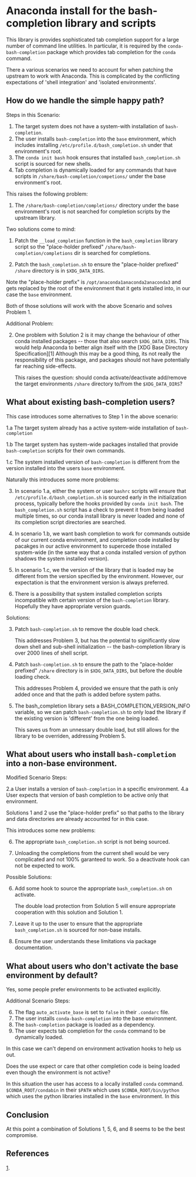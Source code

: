 # Anaconda install for the bash-completion library and scripts

This library is provides sophisticated tab completion support for a large number of
command line utilities.  In particular, it is required by the `conda-bash-completion`
package which provides tab completion for the `conda` command.

There a various scenarios we need to account for when patching the upstream to work with
Anaconda.  This is complicated by the conflicting expectations of 'shell integration'
and 'isolated environments'. 

## How do we handle the simple happy path?

Steps in this Scenario:

1. The target system does not have a system-with installation of `bash-completion`. 
2. The user installs `bash-completion` into the `base` environment, which includes
    installing `/etc/profile.d/bash_completion.sh` under that environment's root.
3. The `conda init bash` hook ensures that installed `bash_completion.sh` script is
    sourced for new shells.
4. Tab completion is dynamically loaded for any commands that have scripts in
    `/share/bash-completion/competions/` under the base environment's root.

This raises the following problem:

1. The `/share/bash-completion/completions/` directory under the base environment's
    root is not searched for completion scripts by the upstream library.

Two solutions come to mind:

1. Patch the `__load_completion` function in the `bash_completion` library script
    so the "place-holder prefixed" `/share/bash-completion/completions` dir is
    searched for completions.

2. Patch the `bash_completion.sh` to ensure the "place-holder prefixed" `/share`
    directory is in `$XDG_DATA_DIRS`. 

Note the "place-holder prefix" is `/opt/anaconda1anaconda2anaconda3` and gets replaced
by the root of the environment that it gets installed into, in our case the `base`
environment.

Both of those solutions will work with the above Scenario and solves Problem 1. 

Additional Problem:
    
2. One problem with Solution 2 is it may change the behaviour of other conda
    installed packages -- those that also search `$XDG_DATA_DIRS`. This would help
    Anaconda to better align itself with the [XDG Base Directory Specification][1]
    Although this may be a good thing, its not really the responsibility of this
    package, and packages should not have potentially far reaching side-effects. 

    This raises the question: should conda activate/deactivate add/remove the
    target environments `/share` directory to/from the `$XDG_DATA_DIRS`?

## What about existing bash-completion users?

This case introduces some alternatives to Step 1 in the above scenario:

1.a The target system already has a active system-wide installation of
    `bash-completion` 

1.b The target system has system-wide packages installed that provide
    `bash-completion` scripts for their own commands.

1.c The system installed version of `bash-completion` is different from the version
    installed into the users `base` environment. 

Naturally this introduces some more problems:

3. In scenario 1.a, either the system or user `bashrc` scripts will ensure that
    `/etc/profile.d/bash_completion.sh` is sourced early in the initialization
    process, typically before the hooks provided by `conda init bash`.  The
    `bash_completion.sh` script has a check to prevent it from being loaded multiple
    times, so our conda install library is never loaded and none of its completion
    script directories are searched.

4. In scenario 1.b, we want bash completion to work for commands outside of our
    current conda environment, and completion code installed by pacakges in our
    active environment to supercede those installed system-wide (in the same way
    that a conda installed version of python shadows the system installed version).

5. In scenario 1.c, we the version of the library that is loaded may be different
    from the version specified by the environment. However, our expectation is that
    the environment version is always preferred.   

6. There is a possibility that system installed completion scripts incompatible with
    certain version of the `bash-completion` library.  Hopefully they have
    appropriate version guards.

Solutions:

3. Patch `bash-completion.sh` to remove the double load check.

    This addresses Problem 3, but has the potential to significantly slow down shell
    and sub-shell initialization -- the bash-completion library is over 2000 lines of
    shell script.

4. Patch `bash-completion.sh` to ensure the path to the "place-holder prefixed"
    `/share` directory is in `$XDG_DATA_DIRS`, but before the double loading check.

    This addresses Problem 4, provided we ensure that the path is only added
    once and that the path is added before system paths.

5. The bash_completion library sets a BASH_COMPLETION_VERSION_INFO variable, so we
    can patch `bash-completion.sh` to only load the library if the existing version is
    'different' from the one being loaded.  

    This saves us from an unnessary double load, but still allows for the library to
    be overriden, addressing Problem 5.

## What about users who install `bash-completion` into a non-base environment.

Modified Scenario Steps:

2.a User installs a version of `bash-completion` in a specific environment.
4.a User expects that version of bash completion to be active only that environment.

Solutions 1 and 2 use the "place-holder prefix" so that paths to the library and data
directories are already accounted for in this case.

This introduces some new problems:

6. The appropriate `bash_completion.sh` script is not being sourced.

7. Unloading the completions from the current shell would be very complicated and
    not 100% garanteed to work.  So a deactivate hook can not be expected to work.

Possible Solutions:

6. Add some hook to source the appropriate `bash_completion.sh` on activate.

    The double load protection from Solution 5 will ensure appropriate cooperation
    with this solution and Solution 1. 

7. Leave it up to the user to ensure that the appropriate `bash_completion.sh` is
    sourced for non-base installs.

8. Ensure the user understands these limitations via package documentation.

## What about users who don't activate the base environment by default?

Yes, some people prefer environments to be activated explicitly.

Additional Scenario Steps:

6. The flag `auto_activate_base` is set to `false` in their `.condarc` file.
7. The user installs `conda-bash-completion` into the base environment.
8. The `bash-completion` package is loaded as a dependency.
9. The user expects tab completion for the `conda` command to be dynamically loaded.

In this case we can't depend on environment activation hooks to help us out.

Does the use expect or care that other completion code is being loaded even though the
environment is not active? 

In this situation the user has access to a locally installed `conda` command.
`$CONDA_ROOT/condabin` in their `$PATH` which uses `$CONDA_ROOT/bin/python` which uses
the python libraries installed in the `base` environment.  In this 

## Conclusion

At this point a combination of Solutions 1, 5, 6, and 8 seems to be the best compromise.

## References

[1](https://specifications.freedesktop.org/basedir-spec/basedir-spec-latest.html).

